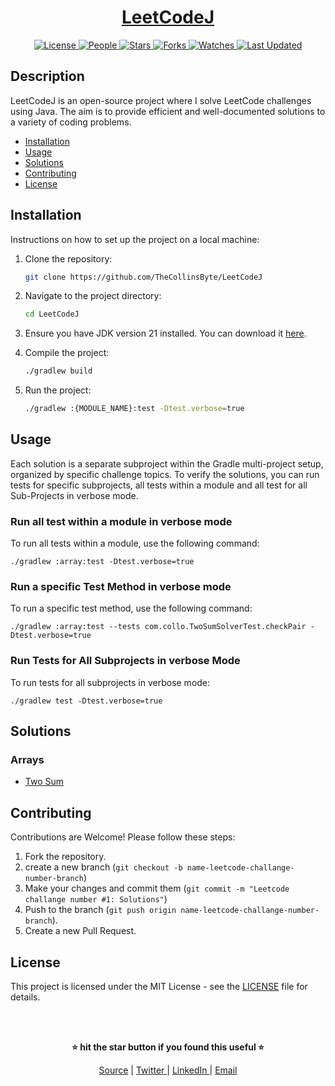 <div align="center">

<h1><a href="https://github.com/TheCollinsByte/LeetCodeJ">LeetCodeJ</a></h1>

<a href="https://github.com/TheCollinsByte/LeetCodeJ/blob/main/LICENSE">
<img alt="License" src="https://img.shields.io/github/license/TheCollinsByte/LeetCodeJ?style=flat&color=eee&label="> </a>

<a href="https://github.com/TheCollinsByte/LeetCodeJ/graphs/contributors">
<img alt="People" src="https://img.shields.io/github/contributors/TheCollinsByte/LeetCodeJ?style=flat&color=ffaaf2&label=People"> </a>

<a href="https://github.com/TheCollinsByte/LeetCodeJ/stargazers">
<img alt="Stars" src="https://img.shields.io/github/stars/TheCollinsByte/LeetCodeJ?style=flat&color=98c379&label=Stars"> </a>

<a href="https://github.com/TheCollinsByte/LeetCodeJ/network/members">
<img alt="Forks" src="https://img.shields.io/github/forks/TheCollinsByte/LeetCodeJ?style=flat&color=66a8e0&label=Forks"> </a>

<a href="https://github.com/TheCollinsByte/LeetCodeJ/watchers">
<img alt="Watches" src="https://img.shields.io/github/watchers/TheCollinsByte/LeetCodeJ?style=flat&color=f5d08b&label=Watches"> </a>

<a href="https://github.com/TheCollinsByte/LeetCodeJ/pulse">
<img alt="Last Updated" src="https://img.shields.io/github/last-commit/TheCollinsByte/LeetCodeJ?style=flat&color=e06c75&label="> </a>

</div>

## Description

LeetCodeJ is an open-source project where I solve LeetCode challenges using Java. The aim is to provide efficient and well-documented solutions to a variety of coding problems.

- [Installation](#installation)
- [Usage](#usage)
- [Solutions](#solutions)
- [Contributing](#contributing)
- [License](#license)

## Installation

Instructions on how to set up the project on a local machine:

1. Clone the repository:
    ```bash
    git clone https://github.com/TheCollinsByte/LeetCodeJ
    ```
2. Navigate to the project directory:
    ```bash
    cd LeetCodeJ
    ```
3. Ensure you have JDK version 21 installed. You can download it [here](https://www.oracle.com/java/technologies/downloads/#java21).

4. Compile the project:
    ```bash
   ./gradlew build
    ```
5. Run the project:
    ```bash
    ./gradlew :{MODULE_NAME}:test -Dtest.verbose=true
    ```
   
## Usage

Each solution is a separate subproject within the Gradle multi-project setup, organized by specific challenge topics. To verify the solutions, you can run tests for specific subprojects, all tests within a module and all test for all Sub-Projects in verbose mode.

### Run all test within a module in verbose mode

To run all tests within a module, use the following command:

```shell
./gradlew :array:test -Dtest.verbose=true
```

### Run a specific Test Method in verbose mode

To run a specific test method, use the following command:

```shell
./gradlew :array:test --tests com.collo.TwoSumSolverTest.checkPair -Dtest.verbose=true
```

### Run Tests for All Subprojects in verbose Mode

To run tests for all subprojects in verbose mode:

```shell
./gradlew test -Dtest.verbose=true
```

## Solutions

### Arrays
- [Two Sum](array/src/main/java/com/collo/TwoSum.java)

## Contributing

Contributions are Welcome! Please follow these steps:

1. Fork the repository.
2. create a new branch (`git checkout -b name-leetcode-challange-number-branch`)
3. Make your changes and commit them (`git commit -m "Leetcode challange number #1: Solutions"`)
4. Push to the branch (`git push origin name-leetcode-challange-number-branch`).
5. Create a new Pull Request.

## License

This project is licensed under the MIT License - see the [LICENSE](LICENSE) file for details.

<br/><br/>

<div align="center">

<strong>⭐ hit the star button if you found this useful ⭐</strong><br>

<a href="https://github.com/TheCollinsByte/DSA">Source</a>
| <a href="https://x.com/TheCollinsByte" target="_blank">Twitter </a>
| <a href="http://www.linkedin.com/in/collins-boniface" target="_blank">LinkedIn </a>
| <a href="mailto:collo@fastmail.com">Email</a>
</div>
